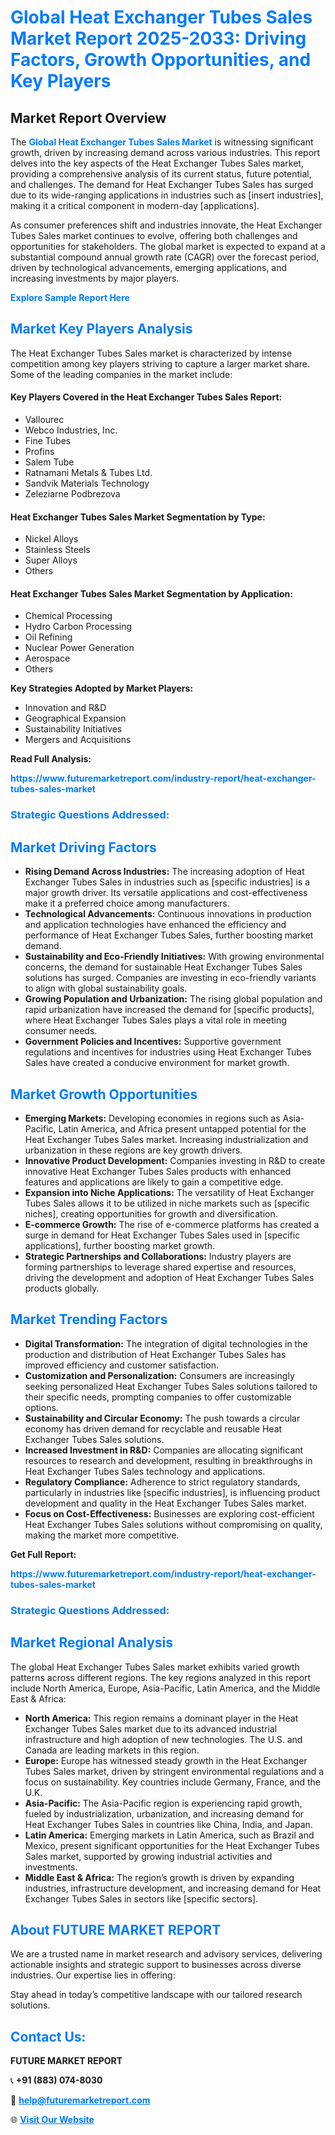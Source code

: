 <h1 style="color: #007BFF;">Global Heat Exchanger Tubes Sales Market Report 2025-2033: Driving Factors, Growth Opportunities, and Key Players</h1>

<section id="overview">
<h2>Market Report Overview</h2>
<p>The <a href="https://www.futuremarketreport.com/industry-report/heat-exchanger-tubes-sales-market" style="color: #007BFF; text-decoration: none;"><strong>Global Heat Exchanger Tubes Sales Market</strong></a> is witnessing significant growth, driven by increasing demand across various industries. This report delves into the key aspects of the Heat Exchanger Tubes Sales market, providing a comprehensive analysis of its current status, future potential, and challenges. The demand for Heat Exchanger Tubes Sales has surged due to its wide-ranging applications in industries such as [insert industries], making it a critical component in modern-day [applications].</p>
<p>As consumer preferences shift and industries innovate, the Heat Exchanger Tubes Sales market continues to evolve, offering both challenges and opportunities for stakeholders. The global market is expected to expand at a substantial compound annual growth rate (CAGR) over the forecast period, driven by technological advancements, emerging applications, and increasing investments by major players.</p>
</section>

<section id="overview">
<p><a href="https://www.futuremarketreport.com/request-sample/reportId=104112" style="color: #007BFF; text-decoration: none;"><strong>Explore Sample Report Here</strong></a></p>
</section>

<section id="key-players">
<h2 style="color: #007BFF;">Market Key Players Analysis</h2>
<p>The Heat Exchanger Tubes Sales market is characterized by intense competition among key players striving to capture a larger market share. Some of the leading companies in the market include:</p>
<h4>Key Players Covered in the Heat Exchanger Tubes Sales Report:</h4>
<ul><li>Vallourec</li><li>Webco Industries, Inc.</li><li>Fine Tubes</li><li>Profins</li><li>Salem Tube</li><li>Ratnamani Metals &amp; Tubes Ltd.</li><li>Sandvik Materials Technology</li><li>Zeleziarne Podbrezova</li></ul>
<h4>Heat Exchanger Tubes Sales Market Segmentation by Type:</h4>
<ul><li>Nickel Alloys</li><li>Stainless Steels</li><li>Super Alloys</li><li>Others</li></ul>

<h4>Heat Exchanger Tubes Sales Market Segmentation by Application:</h4>
<ul><li>Chemical Processing</li><li>Hydro Carbon Processing</li><li>Oil Refining</li><li>Nuclear Power Generation</li><li>Aerospace</li><li>Others</li></ul>
<p><strong>Key Strategies Adopted by Market Players:</strong></p>
<ul>
<li>Innovation and R&D</li>
<li>Geographical Expansion</li>
<li>Sustainability Initiatives</li>
<li>Mergers and Acquisitions</li>
</ul>
</section>

<section>
<p><strong>Read Full Analysis: </strong></p><a href="https://www.futuremarketreport.com/industry-report/heat-exchanger-tubes-sales-market" style="color: #007BFF; text-decoration: none;"><strong>https://www.futuremarketreport.com/industry-report/heat-exchanger-tubes-sales-market</strong></a>
<h3 style="color: #007BFF;">Strategic Questions Addressed:</h3>
</section>

<section id="driving-factors">
<h2 style="color: #007BFF;">Market Driving Factors</h2>
<ul>
<li><strong>Rising Demand Across Industries:</strong> The increasing adoption of Heat Exchanger Tubes Sales in industries such as [specific industries] is a major growth driver. Its versatile applications and cost-effectiveness make it a preferred choice among manufacturers.</li>
<li><strong>Technological Advancements:</strong> Continuous innovations in production and application technologies have enhanced the efficiency and performance of Heat Exchanger Tubes Sales, further boosting market demand.</li>
<li><strong>Sustainability and Eco-Friendly Initiatives:</strong> With growing environmental concerns, the demand for sustainable Heat Exchanger Tubes Sales solutions has surged. Companies are investing in eco-friendly variants to align with global sustainability goals.</li>
<li><strong>Growing Population and Urbanization:</strong> The rising global population and rapid urbanization have increased the demand for [specific products], where Heat Exchanger Tubes Sales plays a vital role in meeting consumer needs.</li>
<li><strong>Government Policies and Incentives:</strong> Supportive government regulations and incentives for industries using Heat Exchanger Tubes Sales have created a conducive environment for market growth.</li>
</ul>
</section>

<section id="growth-opportunities">
<h2 style="color: #007BFF;">Market Growth Opportunities</h2>
<ul>
<li><strong>Emerging Markets:</strong> Developing economies in regions such as Asia-Pacific, Latin America, and Africa present untapped potential for the Heat Exchanger Tubes Sales market. Increasing industrialization and urbanization in these regions are key growth drivers.</li>
<li><strong>Innovative Product Development:</strong> Companies investing in R&D to create innovative Heat Exchanger Tubes Sales products with enhanced features and applications are likely to gain a competitive edge.</li>
<li><strong>Expansion into Niche Applications:</strong> The versatility of Heat Exchanger Tubes Sales allows it to be utilized in niche markets such as [specific niches], creating opportunities for growth and diversification.</li>
<li><strong>E-commerce Growth:</strong> The rise of e-commerce platforms has created a surge in demand for Heat Exchanger Tubes Sales used in [specific applications], further boosting market growth.</li>
<li><strong>Strategic Partnerships and Collaborations:</strong> Industry players are forming partnerships to leverage shared expertise and resources, driving the development and adoption of Heat Exchanger Tubes Sales products globally.</li>
</ul>
</section>

<section id="trending-factors">
<h2 style="color: #007BFF;">Market Trending Factors</h2>
<ul>
<li><strong>Digital Transformation:</strong> The integration of digital technologies in the production and distribution of Heat Exchanger Tubes Sales has improved efficiency and customer satisfaction.</li>
<li><strong>Customization and Personalization:</strong> Consumers are increasingly seeking personalized Heat Exchanger Tubes Sales solutions tailored to their specific needs, prompting companies to offer customizable options.</li>
<li><strong>Sustainability and Circular Economy:</strong> The push towards a circular economy has driven demand for recyclable and reusable Heat Exchanger Tubes Sales solutions.</li>
<li><strong>Increased Investment in R&D:</strong> Companies are allocating significant resources to research and development, resulting in breakthroughs in Heat Exchanger Tubes Sales technology and applications.</li>
<li><strong>Regulatory Compliance:</strong> Adherence to strict regulatory standards, particularly in industries like [specific industries], is influencing product development and quality in the Heat Exchanger Tubes Sales market.</li>
<li><strong>Focus on Cost-Effectiveness:</strong> Businesses are exploring cost-efficient Heat Exchanger Tubes Sales solutions without compromising on quality, making the market more competitive.</li>
</ul>
</section>

<section>
<p><strong>Get Full Report: </strong></p><a href="https://www.futuremarketreport.com/industry-report/heat-exchanger-tubes-sales-market" style="color: #007BFF; text-decoration: none;"><strong>https://www.futuremarketreport.com/industry-report/heat-exchanger-tubes-sales-market</strong></a>
<h3 style="color: #007BFF;">Strategic Questions Addressed:</h3>
</section>


<section id="regional-analysis">
<h2 style="color: #007BFF;">Market Regional Analysis</h2>
<p>The global Heat Exchanger Tubes Sales market exhibits varied growth patterns across different regions. The key regions analyzed in this report include North America, Europe, Asia-Pacific, Latin America, and the Middle East & Africa:</p>
<ul>
<li><strong>North America:</strong> This region remains a dominant player in the Heat Exchanger Tubes Sales market due to its advanced industrial infrastructure and high adoption of new technologies. The U.S. and Canada are leading markets in this region.</li>
<li><strong>Europe:</strong> Europe has witnessed steady growth in the Heat Exchanger Tubes Sales market, driven by stringent environmental regulations and a focus on sustainability. Key countries include Germany, France, and the U.K.</li>
<li><strong>Asia-Pacific:</strong> The Asia-Pacific region is experiencing rapid growth, fueled by industrialization, urbanization, and increasing demand for Heat Exchanger Tubes Sales in countries like China, India, and Japan.</li>
<li><strong>Latin America:</strong> Emerging markets in Latin America, such as Brazil and Mexico, present significant opportunities for the Heat Exchanger Tubes Sales market, supported by growing industrial activities and investments.</li>
<li><strong>Middle East & Africa:</strong> The region’s growth is driven by expanding industries, infrastructure development, and increasing demand for Heat Exchanger Tubes Sales in sectors like [specific sectors].</li>
</ul>
</section>

<footer>
<h2 style="color: #007BFF;">About FUTURE MARKET REPORT</h2>
<p>We are a trusted name in market research and advisory services, delivering actionable insights and strategic support to businesses across diverse industries. Our expertise lies in offering:</p>

<p>Stay ahead in today’s competitive landscape with our tailored research solutions.</p>

<h2 style="color: #007BFF;">Contact Us:</h2>
<p><strong>FUTURE MARKET REPORT</strong></p>
<p>📞 <strong>+91 (883) 074-8030</strong></p>
<p>📧 <strong><a href="mailto:help@futuremarketreport.com" style="color: #007BFF;">help@futuremarketreport.com</a></strong></p>
<p>🌐 <strong><a href="https://www.futuremarketreport.com/" style="color: #007BFF;">Visit Our Website</a></strong></p>
</footer>